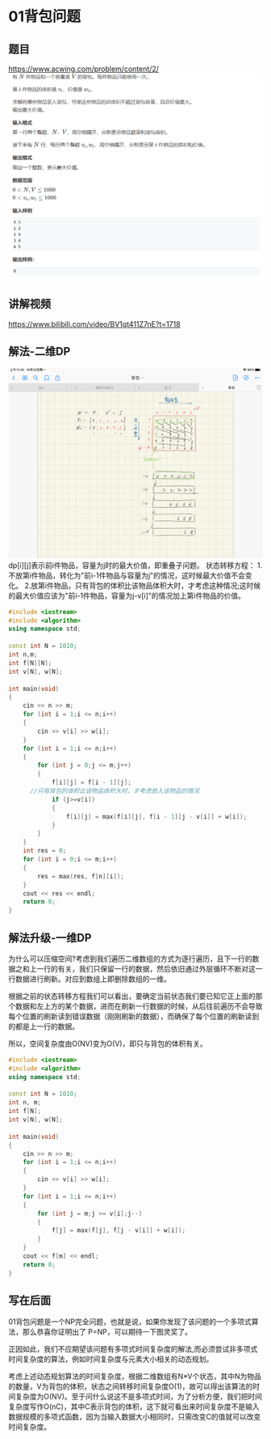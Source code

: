 # 01背包问题 
## 题目
https://www.acwing.com/problem/content/2/
![题目](https://github.com/25252www/helloworld/blob/master/timu.png)
## 讲解视频
https://www.bilibili.com/video/BV1qt411Z7nE?t=1718
## 解法-二维DP

![二维](https://github.com/25252www/helloworld/blob/master/01.png)
dp[i][j]表示前i件物品，容量为j时的最大价值，即重叠子问题。
状态转移方程：
1.不放第i件物品，转化为"前i-1件物品与容量为j"的情况，这时候最大价值不会变化。
2.放第i件物品，只有背包的体积比该物品体积大时，才考虑这种情况;这时候的最大价值应该为"前i-1件物品，容量为j-v[i]"的情况加上第i件物品的价值。
```c++
#include <iostream>
#include <algorithm>
using namespace std;

const int N = 1010;
int n,m;
int f[N][N];
int v[N], w[N];

int main(void)
{
	cin >> n >> m;
	for (int i = 1;i <= n;i++)
	{
		cin >> v[i] >> w[i];
	}
	for (int i = 1;i <= n;i++)
	{
		for (int j = 0;j <= m;j++)
		{
			f[i][j] = f[i - 1][j];
      //只有背包的体积比该物品体积大时，才考虑放入该物品的情况
			if (j>=v[i])
			{
				f[i][j] = max(f[i][j], f[i - 1][j - v[i]] + w[i]);
			}
		}
	}
	int res = 0;
	for (int i = 0;i <= m;i++)
	{
		res = max(res, f[n][i]);
	}
	cout << res << endl;
	return 0;
}
```

## 解法升级-一维DP
为什么可以压缩空间?考虑到我们遍历二维数组的方式为逐行遍历，且下一行的数据之和上一行的有关，我们只保留一行的数据，然后依旧通过外层循环不断对这一行数据进行刷新。对应到数组上即删除数组的一维。

根据之前的状态转移方程我们可以看出，要确定当前状态我们要已知它正上面的那个数据和左上方的某个数据，进而在刷新一行数据的时候，从后往前遍历不会导致每个位置的刷新读到错误数据（刚刚刷新的数据），而确保了每个位置的刷新读到的都是上一行的数据。

所以，空间复杂度由O(NV)变为O(V)，即只与背包的体积有关。
```c++
#include <iostream>
#include <algorithm>
using namespace std;

const int N = 1010;
int n, m;
int f[N];
int v[N], w[N];

int main(void)
{
	cin >> n >> m;
	for (int i = 1;i <= n;i++)
	{
		cin >> v[i] >> w[i];
	}
	for (int i = 1;i <= n;i++)
	{
		for (int j = m;j >= v[i];j--)
		{
			f[j] = max(f[j], f[j - v[i]] + w[i]);
		}
	}
	cout << f[m] << endl;
	return 0;
}
```



## 写在后面
01背包问题是一个NP完全问题，也就是说，如果你发现了该问题的一个多项式算法，那么恭喜你证明出了 P=NP，可以期待一下图灵奖了。
  
正因如此，我们不应期望该问题有多项式时间复杂度的解法,而必须尝试非多项式时间复杂度的算法，例如时间复杂度与元素大小相关的动态规划。
  
考虑上述动态规划算法的时间复杂度，根据二维数组有N\*V个状态，其中N为物品的数量，V为背包的体积，状态之间转移时间复杂度O(1)，故可以得出该算法的时间复杂度为O(NV)。至于问什么说这不是多项式时间，为了分析方便，我们把时间复杂度写作O(nC)，其中C表示背包的体积，这下就可看出来时间复杂度不是输入数据规模的多项式函数，因为当输入数据大小相同时，只需改变C的值就可以改变时间复杂度。
